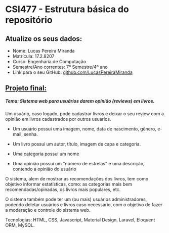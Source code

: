 # CSI477 - Estrutura básica do repositório

## Atualize os seus dados:

- Nome: Lucas Pereira Miranda
- Matrícula: 17.2.8207
- Curso: Engenharia de Computação
- Semestre/Ano correntes: 7º Semestre/4º ano
- Link para o seu GitHub: [github.com/LucasPereiraMiranda](https://github.com/LucasPereiraMiranda)

## [Projeto final:](./Projeto/README.md) 

 ##### Tema: Sistema web para usuários darem opinião (reviews) em livros.

Um usuário, caso logado, pode cadastrar livros e deixar o seu review com a opinião em livros cadastrados por outros usuários.

- Um usuário possui uma imagem, nome, data de nascimento, gênero, e-mail, senha.

- Um livro possui um autor, título, imagem de capa e categoria.

- Uma categoria possui um nome

- Uma opinião possui um "número de estrelas" e uma descrição, contendo a opinião do usuário 

O sistema, alem de mostrar as recomendações dos livros, tem como objetivo informar estatísticas, como: as categorias mais bem recomendadas/opinadas, os livros mais populares, etc.

O sistema também pode ter um (ou mais) usuários administradores, podendo deletar usuários e livros caso necessário, com o objetivo de fazer a moderação e controle do sistema web.

Tecnologias: HTML, CSS, Javascript, Material Design, Laravel, Eloquent ORM, MySQL. 


